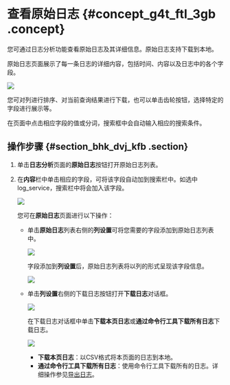 # 查看原始日志 {#concept_g4t_ftl_3gb .concept}

您可通过日志分析功能查看原始日志及其详细信息。原始日志支持下载到本地。

原始日志页面展示了每一条日志的详细内容，包括时间、内容以及日志中的各个字段。

![](http://static-aliyun-doc.oss-cn-hangzhou.aliyuncs.com/assets/img/87267/154838076137967_zh-CN.png)

您可对列进行排序、对当前查询结果进行下载，也可以单击齿轮按钮，选择特定的字段进行展示等。

在页面中点击相应字段的值或分词，搜索框中会自动输入相应的搜索条件。

## 操作步骤 {#section_bhk_dvj_kfb .section}

1.  单击**日志分析**页面的**原始日志**按钮打开原始日志列表。
2.  在**内容**栏中单击相应的字段，可将该字段自动加到搜索栏中。如选中log\_service，搜索栏中将会加入该字段。

    ![](http://static-aliyun-doc.oss-cn-hangzhou.aliyuncs.com/assets/img/87267/154838076137968_zh-CN.png)

    您可在**原始日志**页面进行以下操作：

    -   单击**原始日志**列表右侧的**列设置**可将您需要的字段添加到原始日志列表中。

        ![](http://static-aliyun-doc.oss-cn-hangzhou.aliyuncs.com/assets/img/87267/154838076137969_zh-CN.png)

        字段添加到**列设置**后，原始日志列表将以列的形式呈现该字段信息。

        ![](http://static-aliyun-doc.oss-cn-hangzhou.aliyuncs.com/assets/img/87267/154838076137970_zh-CN.png)

    -   单击**列设置**右侧的下载日志按钮打开**下载日志**对话框。

        ![](http://static-aliyun-doc.oss-cn-hangzhou.aliyuncs.com/assets/img/87267/154838076137972_zh-CN.png)

        在下载日志对话框中单击**下载本页日志**或**通过命令行工具下载所有日志**下载日志。

        ![](http://static-aliyun-doc.oss-cn-hangzhou.aliyuncs.com/assets/img/87267/154838076137973_zh-CN.png)

        -   **下载本页日志**：以CSV格式将本页面的日志到本地。
        -   **通过命令行工具下载所有日志**：使用命令行工具下载所有的日志。详细操作参见[导出日志](cn.zh-CN/用户指南/日志分析/导出日志.md#)。


